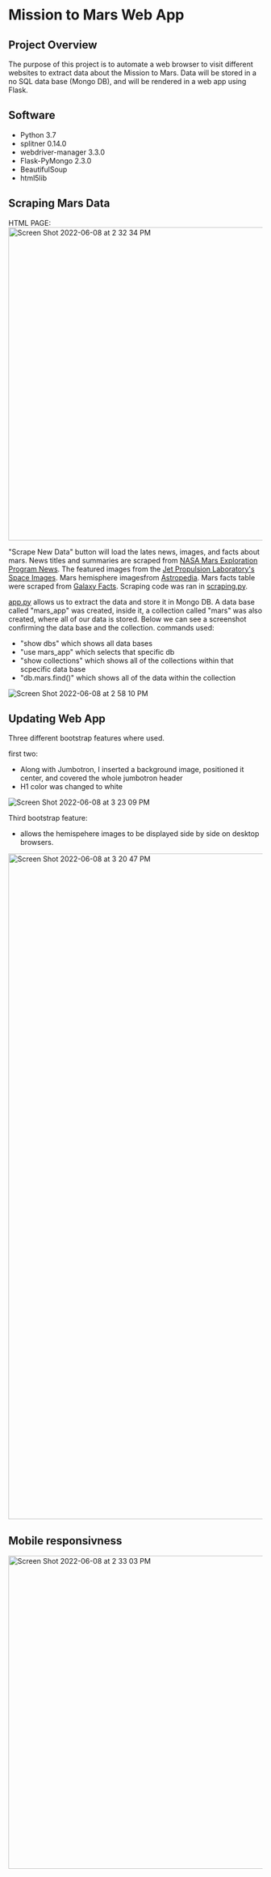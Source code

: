 # Mission to Mars Web App

## Project Overview 
The purpose of this project is to automate a web browser to visit different websites to extract data about the Mission to Mars. 
Data will be stored in a no SQL data base (Mongo DB), and will be rendered in a web app using Flask. 

## Software 

- Python 3.7
- splitner 0.14.0
- webdriver-manager 3.3.0
- Flask-PyMongo 2.3.0
- BeautifulSoup
- html5lib

## Scraping Mars Data 

HTML PAGE:
<img width="619" alt="Screen Shot 2022-06-08 at 2 32 34 PM" src="https://user-images.githubusercontent.com/98793962/172696086-04a0723e-ddc4-415d-9593-9ab19ace97d4.png">

"Scrape New Data" button will load the lates news, images, and facts about mars. 
News titles and summaries are scraped from [NASA Mars Exploration Program News](https://data-class-mars.s3.amazonaws.com/Mars/index.html). The featured images from the [Jet Propulsion Laboratory's Space Images](https://data-class-jpl-space.s3.amazonaws.com/JPL_Space/index.html). Mars hemisphere imagesfrom [Astropedia](https://astrogeology.usgs.gov/search/results?q=hemisphere+enhanced&k1=target&v1=Mars). Mars facts table were scraped from [Galaxy Facts](https://data-class-mars-facts.s3.amazonaws.com/Mars_Facts/index.html). Scraping code was ran in [scraping.py](https://github.com/schoolboycamel/mars_miss/blob/main/scraping.py).

[app.py](https://github.com/schoolboycamel/mars_miss/blob/main/app.py) allows us to extract the data and store it in Mongo DB.  A data base called "mars_app" was created, inside it, a collection called "mars" was also created, where all of our data is stored. 
Below we can see a screenshot confirming the data base and the collection.
commands used:
- "show dbs" which shows all data bases
- "use mars_app" which selects that specific db 
- "show collections" which shows all of the collections within that scpecific data base 
- "db.mars.find()" which shows all of the data within the collection 

![Screen Shot 2022-06-08 at 2 58 10 PM](https://user-images.githubusercontent.com/98793962/172698756-5ee7d3cc-f2c4-43b0-b4cd-206e2ea6718e.png)

## Updating Web App

Three different bootstrap features where used.

first two:

- Along with Jumbotron, I inserted a background image, positioned it center, and  covered the whole jumbotron header 
- H1 color was changed to white 

![Screen Shot 2022-06-08 at 3 23 09 PM](https://user-images.githubusercontent.com/98793962/172700667-a048e11d-9403-4b06-8d09-fbcac3f58db2.png)

Third bootstrap feature:

- <div class="col-md-3"> allows the hemispehere images to be displayed side by side on desktop browsers.
  
<img width="1316" alt="Screen Shot 2022-06-08 at 3 20 47 PM" src="https://user-images.githubusercontent.com/98793962/172701104-391ded81-0cdc-467f-9894-1c6ae3bfbac2.png">
  
 ## Mobile responsivness
  
  <img width="619" alt="Screen Shot 2022-06-08 at 2 33 03 PM" src="https://user-images.githubusercontent.com/98793962/172701524-8ee6372c-e43f-40d9-85ad-b825498e0edf.png">

  


